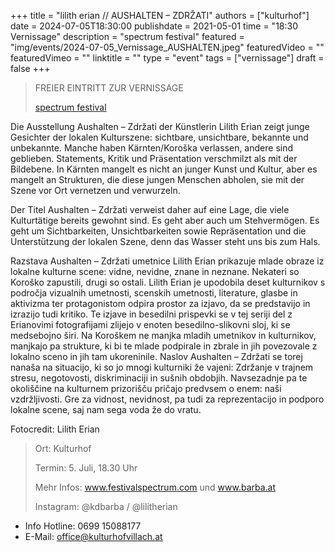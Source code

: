 +++
title = "lilith erian // AUSHALTEN – ZDRŽATI"
authors = ["kulturhof"]
date = 2024-07-05T18:30:00
publishdate = 2021-05-01
time = "18:30 Vernissage"
description = "spectrum festival"
featured = "img/events/2024-07-05_Vernissage_AUSHALTEN.jpeg"
featuredVideo = ""
featuredVimeo = ""
linktitle = ""
type = "event"
tags = ["vernissage"]
draft = false
+++

>FREIER EINTRITT ZUR VERNISSAGE
>
> [spectrum festival](https://www.festivalspectrum.com/portfolios/erianvernissage/)



Die Ausstellung Aushalten – Zdržati der Künstlerin Lilith Erian zeigt junge Gesichter der lokalen Kulturszene: sichtbare, unsichtbare, bekannte und unbekannte. Manche haben Kärnten/Koroška verlassen, andere sind geblieben. Statements, Kritik und Präsentation verschmilzt als mit der Bildebene. In Kärnten mangelt es nicht an junger Kunst und Kultur, aber es mangelt an Strukturen, die diese jungen Menschen abholen, sie mit der Szene vor Ort vernetzen und verwurzeln.

Der Titel Aushalten – Zdržati verweist daher auf eine Lage, die viele Kulturtätige bereits gewohnt sind. Es geht aber auch um Stehvermögen. Es geht um Sichtbarkeiten, Unsichtbarkeiten sowie Repräsentation und die Unterstützung der lokalen Szene, denn das Wasser steht uns bis zum Hals.

Razstava Aushalten – Zdržati umetnice Lilith Erian prikazuje mlade obraze iz lokalne kulturne scene: vidne, nevidne, znane in neznane. Nekateri so Koroško zapustili, drugi so ostali. Lilith Erian je upodobila deset kulturnikov s področja vizualnih umetnosti, scenskih umetnosti, literature, glasbe in aktivizma ter protagonistom odpira prostor za izjavo, da se predstavijo in izrazijo  tudi kritiko. Te izjave in besedilni prispevki se v tej seriji del z Erianovimi fotografijami zlijejo v enoten besedilno-slikovni sloj, ki se medsebojno širi. Na Koroškem ne manjka mladih umetnikov in kulturnikov, manjkajo pa strukture, ki bi te mlade podpirale in zbrale in jih povezovale z lokalno sceno in jih tam ukoreninile. Naslov Aushalten – Zdržati se torej nanaša na situacijo, ki so jo mnogi kulturniki že vajeni: Zdržanje v trajnem stresu, negotovosti, diskriminaciji in sušnih obdobjih. Navsezadnje pa te okoliščine na kulturnem prizorišču pričajo predvsem o enem: naši vzdržljivosti. Gre za vidnost, nevidnost, pa tudi za reprezentacijo in podporo lokalne scene, saj nam sega voda že do vratu.

Fotocredit: Lilith Erian


> Ort: Kulturhof
> 
> Termin: 5. Juli, 18.30 Uhr
> 
> Mehr Infos: www.festivalspectrum.com und www.barba.at
> 
> Instagram: @kdbarba / @lilitherian




- Info Hotline: 0699 15088177 
- E-Mail: office@kulturhofvillach.at
